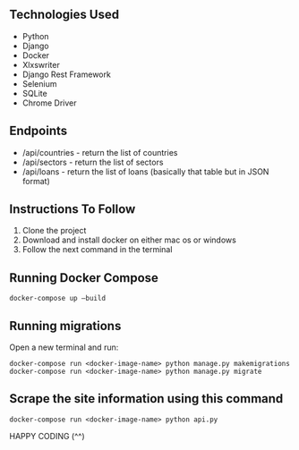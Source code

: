 ## Technologies Used

- Python
- Django
- Docker
- Xlxswriter
- Django Rest Framework
- Selenium
- SQLite
- Chrome Driver

## Endpoints

- /api/countries - return the list of countries
- /api/sectors - return the list of sectors
- /api/loans - return the list of loans (basically that table but in JSON format)

## Instructions To Follow

1. Clone the project
2. Download and install docker on either mac os or windows
3. Follow the next command in the terminal

## Running Docker Compose

```
docker-compose up —build
```

## Running migrations

Open a new terminal and run:

```
docker-compose run <docker-image-name> python manage.py makemigrations
docker-compose run <docker-image-name> python manage.py migrate
```

## Scrape the site information using this command

```
docker-compose run <docker-image-name> python api.py
```

HAPPY CODING (^^)
